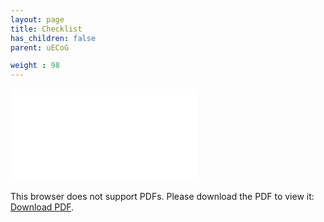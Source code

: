 ```yaml
---
layout: page
title: Checklist
has_children: false
parent: uECoG

weight : 98
---
```

<object data="Enrollment%20Workflow.pdf" type="application/pdf" width="700px" height="700px">
    <embed src="Enrollment%20Workflow.pdf">
        <p>This browser does not support PDFs. Please download the PDF to view it: <a href="Enrollment%20Workflow.pdf">Download PDF</a>.</p>
    </embed>
</object>